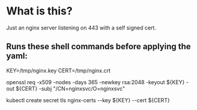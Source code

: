 # What is this?
Just an nginx server listening on 443 with a self signed cert.

## Runs these shell commands before applying the yaml:

KEY=/tmp/nginx.key
CERT=/tmp/nginx.crt

openssl req -x509 -nodes -days 365 -newkey rsa:2048 -keyout ${KEY} -out ${CERT} -subj "/CN=nginxsvc/O=nginxsvc"

kubectl create secret tls nginx-certs --key ${KEY} --cert ${CERT}
